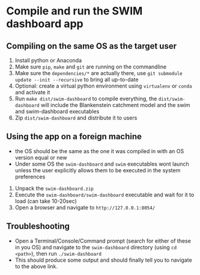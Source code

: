 # Compile and run the SWIM dashboard app


## Compiling on the same OS as the target user
1) Install python or Anaconda
2) Make sure `pip`, `make` and `git` are running on the commandline
3) Make sure the `dependencies/*` are actually there, use `git submodule update --init --recursive` to bring all up-to-date
4) Optional: create a virtual python environment using `virtualenv` or `conda` and activate it
5) Run `make dist/swim-dashboard` to compile everything, the `dist/swim-dashboard` will include the Blankenstein catchment model and the swim and swim-dashboard executables
6) Zip `dist/swim-dashboard` and distribute it to users


## Using the app on a foreign machine
* the OS should be the same as the one it was compiled in with an OS version equal or new
* Under some OS the `swim-dashboard` and `swim` executables wont launch unless the user explicitly allows them to be executed in the system preferences

1) Unpack the `swim-dashboard.zip`
2) Execute the `swim-dashboard/swim-dashboard` executable and wait for it to load (can take 10-20sec)
3) Open a browser and navigate to `http://127.0.0.1:8054/`


## Troubleshooting
* Open a Terminal/Console/Command prompt (search for either of these in you OS) and navigate to the `swim-dashboard` directory (using `cd <path>`), then run `./swim-dashboard`
* This should produce some output and should finally tell you to navigate to the above link.